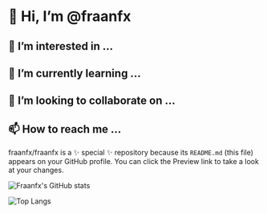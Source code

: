  # 👋 Hi, I’m @fraanfx
 ## 👀 I’m interested in ...
 ## 🌱 I’m currently learning ...
 ## 💞️ I’m looking to collaborate on ...
 ## 📫 How to reach me ...
<div clas
![LogoJS](https://cdn.jsdelivr.net/npm/programming-languages-logos/src/html/html.png)
![LogoJS](https://cdn.jsdelivr.net/npm/programming-languages-logos/src/css/css.png)
![LogoJS](https://cdn.jsdelivr.net/npm/programming-languages-logos/src/javascript/javascript.png)
![LogoJS](https://cdn.jsdelivr.net/npm/programming-languages-logos/src/react/react.png)

fraanfx/fraanfx is a ✨ special ✨ repository because its `README.md` (this file) appears on your GitHub profile.
You can click the Preview link to take a look at your changes.

![Fraanfx's GitHub stats](https://github-readme-stats.vercel.app/api?username=fraanfx&show_icons=true&theme=dark&show)

![Top Langs](https://github-readme-stats.vercel.app/api/top-langs/?username=anuraghazra&langs_count=8&theme=dark&show)

